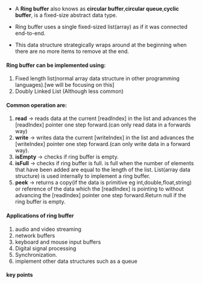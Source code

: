 - A **Ring buffer** also knows as **circular buffer**,**circular queue**,**cyclic buffer**, is a fixed-size abstract data type.
  
- Ring buffer uses a single fixed-sized list(array) as if it was connected end-to-end.
  
- This data structure strategically wraps around at the beginning when there are no more items to remove at the end.

#### Ring buffer can be implemented using:
1. Fixed length list(normal array data structure in other programming languages).[we will be focusing on this]
2. Doubly Linked List (Although less common)

#### Common operation are:
1. **read** -> reads data at the current [readIndex] in the list and advances the [readIndex] pointer one step forward.(can only read data in a forwards way)
2. **write** -> writes data the current [writeIndex] in the list and advances the [writeIndex] pointer one step forward.(can only write data in a forward way).
3. **isEmpty** -> checks if ring buffer is empty.
4. **isFull** -> checks if ring buffer is full. is full when the number of elements that have been added are equal to the length of the list. List(array data structure) is used internally to implement a ring buffer.
5. **peek** -> returns a copy(if the data is primitive eg int,double,float,string) or reference of the data which the [readIndex] is pointing to without advancing the [readIndex] pointer one step forward.Return null if the ring buffer is empty.

#### Applications of ring buffer 
1. audio and video streaming
2. network buffers
3. keyboard and mouse input buffers
4. Digital signal processing
5. Synchronization.
6. implement other data structures such as a queue


#### key points